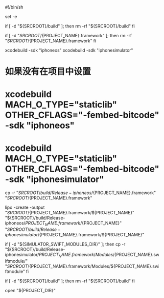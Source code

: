 #!/bin/sh

set -e

if [ -d "${SRCROOT}/build" ]; then
rm -rf "${SRCROOT}/build"
fi

if [ -d "${SRCROOT}/${PROJECT_NAME}.framework" ]; then
rm -rf "${SRCROOT}/${PROJECT_NAME}.framework"
fi

xcodebuild -sdk "iphoneos"
xcodebuild -sdk "iphonesimulator"

# 如果没有在项目中设置
# xcodebuild MACH_O_TYPE="staticlib" OTHER_CFLAGS="-fembed-bitcode" -sdk "iphoneos"
# xcodebuild MACH_O_TYPE="staticlib" OTHER_CFLAGS="-fembed-bitcode" -sdk "iphonesimulator"

cp -r "${SRCROOT}/build/Release-iphoneos/${PROJECT_NAME}.framework" "${SRCROOT}/${PROJECT_NAME}.framework"

lipo -create -output "${SRCROOT}/${PROJECT_NAME}.framework/${PROJECT_NAME}" "${SRCROOT}/build/Release-iphoneos/${PROJECT_NAME}.framework/${PROJECT_NAME}" "${SRCROOT}/build/Release-iphonesimulator/${PROJECT_NAME}.framework/${PROJECT_NAME}"

if [ -d "${SIMULATOR_SWIFT_MODULES_DIR}" ]; then
cp -r "${SRCROOT}/build/Release-iphonesimulator/${PROJECT_NAME}.framework/Modules/${PROJECT_NAME}.swiftmodule/" "${SRCROOT}/${PROJECT_NAME}.framework/Modules/${PROJECT_NAME}.swiftmodule"
fi

if [ -d "${SRCROOT}/build" ]; then
rm -rf "${SRCROOT}/build"
fi

open "${PROJECT_DIR}"